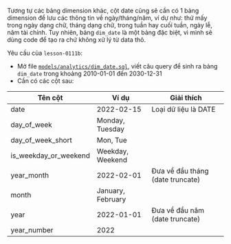 Tương tự các bảng dimension khác, cột date cũng sẽ cần có 1 bảng dimension để lưu các thông tin về ngày/tháng/năm, ví dự như: thứ mấy trong ngày dạng chữ, tháng dạng chữ, trong tuần hay cuối tuần, ngày lễ, năm tài chính.
Tuy nhiên, bảng `dim_date` là một bảng đặc biệt, vì mình sẽ dùng code để tạo ra chứ không xử lý từ data thô.

Yêu cầu của `lesson-0111b`:
- Mở file [`models/analytics/dim_date.sql`](../models/analytics/dim_date.sql), viết câu query để sinh ra bảng `dim_date` trong khoảng 2010-01-01 đến 2030-12-31
- Cần có các cột sau:

| Tên cột               | Ví dụ             | Giải thích                       |
|-----------------------|-------------------|----------------------------------|
| date                  | 2022-02-15        | Loại dữ liệu là DATE             |
| day_of_week           | Monday, Tuesday   |                                  |
| day_of_week_short     | Mon, Tue          |                                  |
| is_weekday_or_weekend | Weekday, Weekend  |                                  |
| year_month            | 2022-02-01        | Đưa về đầu tháng (date truncate) |
| month                 | January, February |                                  |
| year                  | 2022-01-01        | Đưa về đầu năm (date truncate)   |
| year_number           | 2022              |                                  |